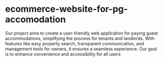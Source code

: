 # ecommerce-website-for-pg-accomodation
Our project aims to create a user-friendly web application for paying guest accommodations, simplifying the process for tenants and landlords. With features like easy property search, transparent communication, and management tools for owners, it ensures a seamless experience. Our goal is to enhance convenience and accessibility for all users
